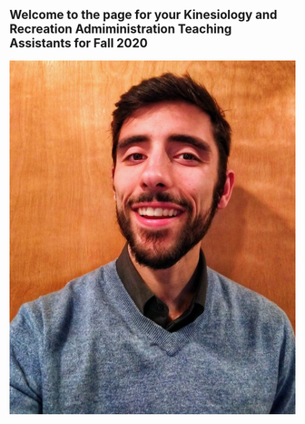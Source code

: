 ## Welcome to the page for your Kinesiology and Recreation Admiministration Teaching Assistants for Fall 2020

[![Youtube][1]][2]

[1]:  /profiles/IMG_20190210_164227-01.jpeg
[2]:  https://www.youtube.com/watch?v=4nII6BugOss"
